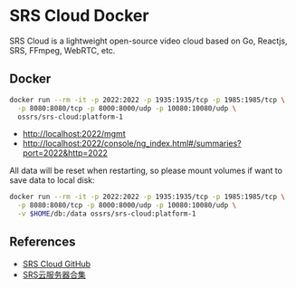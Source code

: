 # SRS Cloud Docker

SRS Cloud is a lightweight open-source video cloud based on Go, Reactjs, SRS, FFmpeg, WebRTC, etc.

## Docker
```sh
docker run --rm -it -p 2022:2022 -p 1935:1935/tcp -p 1985:1985/tcp \
  -p 8080:8080/tcp -p 8000:8000/udp -p 10080:10080/udp \
  ossrs/srs-cloud:platform-1
```
- [http://localhost:2022/mgmt](http://localhost:2022/mgmt)
- [http://localhost:2022/console/ng_index.html#/summaries?port=2022&http=2022](http://localhost:2022/console/ng_index.html#/summaries?port=2022&http=2022)

All data will be reset when restarting, so please mount volumes if want to save data to local disk:
```sh
docker run --rm -it -p 2022:2022 -p 1935:1935/tcp -p 1985:1985/tcp \
  -p 8080:8080/tcp -p 8000:8000/udp -p 10080:10080/udp \
  -v $HOME/db:/data ossrs/srs-cloud:platform-1
```

## References
- [SRS Cloud GitHub](https://github.com/ossrs/srs-cloud)
- [SRS云服务器合集](https://ossrs.net/lts/zh-cn/docs/v4/tutorial/srs-cloud-server)